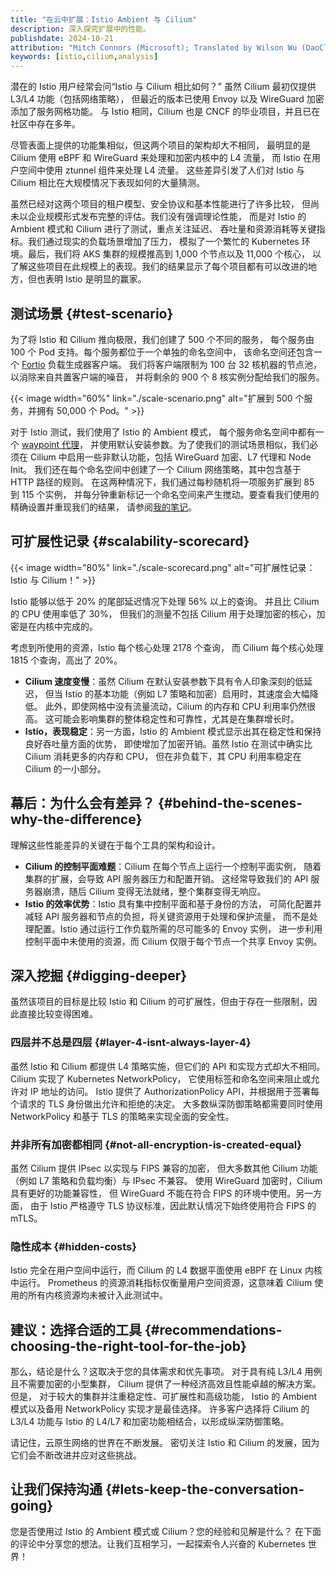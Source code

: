 ```yaml
---
title: "在云中扩展：Istio Ambient 与 Cilium"
description: 深入探究扩展中的性能。
publishdate: 2024-10-21
attribution: "Mitch Connors (Microsoft); Translated by Wilson Wu (DaoCloud)"
keywords: [istio,cilium,analysis]
---
```


潜在的 Istio 用户经常会问“Istio 与 Cilium 相比如何？”
虽然 Cilium 最初仅提供 L3/L4 功能（包括网络策略），
但最近的版本已使用 Envoy 以及 WireGuard 加密添加了服务网格功能。
与 Istio 相同，Cilium 也是 CNCF 的毕业项目，并且已在社区中存在多年。

尽管表面上提供的功能集相似，但这两个项目的架构却大不相同，
最明显的是 Cilium 使用 eBPF 和 WireGuard 来处理和加密内核中的 L4 流量，
而 Istio 在用户空间中使用 ztunnel 组件来处理 L4 流量。
这些差异引发了人们对 Istio 与 Cilium 相比在大规模情况下表现如何的大量猜测。

虽然已经对这两个项目的租户模型、安全协议和基本性能进行了许多比较，
但尚未以企业规模形式发布完整的评估。我们没有强调理论性能，
而是对 Istio 的 Ambient 模式和 Cilium 进行了测试，重点关注延迟、
吞吐量和资源消耗等关键指标。我们通过现实的负载场景增加了压力，
模拟了一个繁忙的 Kubernetes 环境。最后，我们将 AKS 集群的规模推高到 1,000 个节点以及 11,000 个核心，
以了解这些项目在此规模上的表现。我们的结果显示了每个项目都有可以改进的地方，但也表明 Istio 是明显的赢家。

## 测试场景 {#test-scenario}

为了将 Istio 和 Cilium 推向极限，我们创建了 500 个不同的服务，
每个服务由 100 个 Pod 支持。每个服务都位于一个单独的命名空间中，
该命名空间还包含一个 [Fortio](https://fortio.org/) 负载生成器客户端。
我们将客户端限制为 100 台 32 核机器的节点池，以消除来自共置客户端的噪音，
并将剩余的 900 个 8 核实例分配给我们的服务。

{{< image width="60%"
    link="./scale-scenario.png"
    alt="扩展到 500 个服务，并拥有 50,000 个 Pod。"
    >}}

对于 Istio 测试，我们使用了 Istio 的 Ambient 模式，
每个服务命名空间中都有一个 [waypoint 代理](/zh/docs/ambient/usage/waypoint/)，
并使用默认安装参数。为了使我们的测试场景相似，我们必须在 Cilium 中启用一些非默认功能，包括 WireGuard 加密、L7 代理和 Node Init。
我们还在每个命名空间中创建了一个 Cilium 网络策略，其中包含基于 HTTP 路径的规则。
在这两种情况下，我们通过每秒随机将一项服务扩展到 85 到 115 个实例，
并每分钟重新标记一个命名空间来产生搅动。要查看我们使用的精确设置并重现我们的结果，
请参阅[我的笔记](https://github.com/therealmitchconnors/tools/blob/2384dc26f114300687b21f921581a158f27dc9e1/perf/load/many-svc-scenario/README.md)。

## 可扩展性记录 {#scalability-scorecard}

{{< image width="80%"
    link="./scale-scorecard.png"
    alt="可扩展性记录：Istio 与 Cilium！"
    >}}

Istio 能够以低于 20% 的尾部延迟情况下处理 56% 以上的查询。
并且比 Cilium 的 CPU 使用率低了 30%，
但我们的测量不包括 Cilium 用于处理加密的核心，加密是在内核中完成的。

考虑到所使用的资源，Istio 每个核心处理 2178 个查询，
而 Cilium 每个核心处理 1815 个查询，高出了 20%。

* **Cilium 速度变慢**：虽然 Cilium 在默认安装参数下具有令人印象深刻的低延迟，
  但当 Istio 的基本功能（例如 L7 策略和加密）启用时，其速度会大幅降低。
  此外，即使网格中没有流量流动，Cilium 的内存和 CPU 利用率仍然很高。
  这可能会影响集群的整体稳定性和可靠性，尤其是在集群增长时。
* **Istio，表现稳定**：另一方面，Istio 的 Ambient 模式显示出其在稳定性和保持良好吞吐量方面的优势，
  即使增加了加密开销。虽然 Istio 在测试中确实比 Cilium 消耗更多的内存和 CPU，
  但在非负载下，其 CPU 利用率稳定在 Cilium 的一小部分。

## 幕后：为什么会有差异？ {#behind-the-scenes-why-the-difference}

理解这些性能差异的关键在于每个工具的架构和设计。

* **Cilium 的控制平面难题**：Cilium 在每个节点上运行一个控制平面实例，
  随着集群的扩展，会导致 API 服务器压力和配置开销。
  这经常导致我们的 API 服务器崩溃，随后 Cilium 变得无法就绪，整个集群变得无响应。
* **Istio 的效率优势**：Istio 具有集中控制平面和基于身份的方法，
  可简化配置并减轻 API 服务器和节点的负担，将关键资源用于处理和保护流量，
  而不是处理配置。Istio 通过运行工作负载所需的尽可能多的 Envoy 实例，
  进一步利用控制平面中未使用的资源，而 Cilium 仅限于每个节点一个共享 Envoy 实例。

## 深入挖掘 {#digging-deeper}

虽然该项目的目标是比较 Istio 和 Cilium 的可扩展性，但由于存在一些限制，因此直接比较变得困难。

### 四层并不总是四层 {#layer-4-isnt-always-layer-4}

虽然 Istio 和 Cilium 都提供 L4 策略实施，但它们的 API 和实现方式却大不相同。
Cilium 实现了 Kubernetes NetworkPolicy，
它使用标签和命名空间来阻止或允许对 IP 地址的访问。
Istio 提供了 AuthorizationPolicy API，并根据用于签署每个请求的 TLS 身份做出允许和拒绝的决定。
大多数纵深防御策略都需要同时使用 NetworkPolicy 和基于 TLS 的策略来实现全面的安全性。

### 并非所有加密都相同 {#not-all-encryption-is-created-equal}

虽然 Cilium 提供 IPsec 以实现与 FIPS 兼容的加密，
但大多数其他 Cilium 功能（例如 L7 策略和负载均衡）与 IPsec 不兼容。
使用 WireGuard 加密时，Cilium 具有更好的功能兼容性，
但 WireGuard 不能在符合 FIPS 的环境中使用。另一方面，
由于 Istio 严格遵守 TLS 协议标准，因此默认情况下始终使用符合 FIPS 的 mTLS。

### 隐性成本 {#hidden-costs}

Istio 完全在用户空间中运行，而 Cilium 的 L4 数据平面使用 eBPF 在 Linux 内核中运行。
Prometheus 的资源消耗指标仅衡量用户空间资源，这意味着 Cilium 使用的所有内核资源均未被计入此测试中。

## 建议：选择合适的工具 {#recommendations-choosing-the-right-tool-for-the-job}

那么，结论是什么？这取决于您的具体需求和优先事项。
对于具有纯 L3/L4 用例且不需要加密的小型集群，
Cilium 提供了一种经济高效且性能卓越的解决方案。但是，
对于较大的集群并注重稳定性、可扩展性和高级功能，
Istio 的 Ambient 模式以及备用 NetworkPolicy 实现才是最佳选择。
许多客户选择将 Cilium 的 L3/L4 功能与 Istio 的 L4/L7 和加密功能相结合，以形成纵深防御策略。

请记住，云原生网络的世界在不断发展。
密切关注 Istio 和 Cilium 的发展，因为它们会不断改进并应对这些挑战。

## 让我们保持沟通 {#lets-keep-the-conversation-going}

您是否使用过 Istio 的 Ambient 模式或 Cilium？您的经验和见解是什么？
在下面的评论中分享您的想法。让我们互相学习，一起探索令人兴奋的 Kubernetes 世界！
